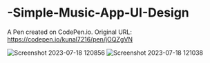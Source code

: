 # -Simple-Music-App-UI-Design

A Pen created on CodePen.io. Original URL: https://codepen.io/kunal7216/pen/jOQZgVN

![Screenshot 2023-07-18 120856](https://github.com/kunal7216/-Simple-Music-App-UI-Design/assets/112888767/3f497bf0-ffe9-43f1-8fad-9159d0b4d0c3)
![Screenshot 2023-07-18 121038](https://github.com/kunal7216/-Simple-Music-App-UI-Design/assets/112888767/57d4501c-8851-4000-9b3e-43dd8a6eb055)

